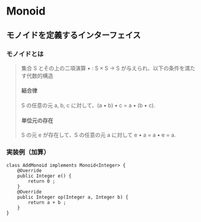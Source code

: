 # Monoid
## モノイドを定義するインターフェイス

### モノイドとは
> 集合 S とその上の二項演算 • : S × S → S が与えられ、以下の条件を満たす代数的構造 <br>
> #### 結合律
> S の任意の元 a, b, c に対して、(a • b) • c = a • (b • c).
> #### 単位元の存在
> S の元 e が存在して、S の任意の元 a に対して e • a = a • e = a.

### 実装例（加算）
```
class AddMonoid implements Monoid<Integer> {
    @Override
    public Integer e() {
        return 0 ;
    }
    @Override
    public Integer op(Integer a, Integer b) {
        return a + b ;
    }
}
```
